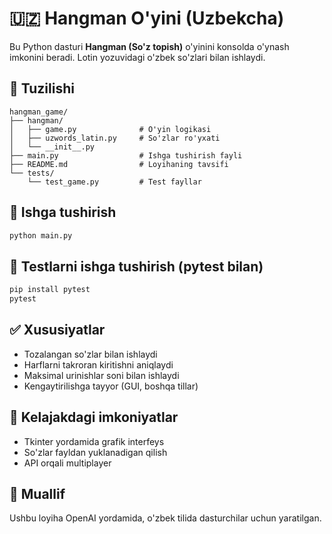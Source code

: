 
# 🇺🇿 Hangman O'yini (Uzbekcha)

Bu Python dasturi **Hangman (So'z topish)** o'yinini konsolda o'ynash imkonini beradi. Lotin yozuvidagi o'zbek so'zlari bilan ishlaydi.

## 🔧 Tuzilishi

```
hangman_game/
├── hangman/
│   ├── game.py              # O'yin logikasi
│   ├── uzwords_latin.py     # So'zlar ro'yxati
│   └── __init__.py
├── main.py                  # Ishga tushirish fayli
├── README.md                # Loyihaning tavsifi
└── tests/
    └── test_game.py         # Test fayllar
```

## 🚀 Ishga tushirish

```bash
python main.py
```

## 🧪 Testlarni ishga tushirish (pytest bilan)

```bash
pip install pytest
pytest
```

## ✅ Xususiyatlar

- Tozalangan so'zlar bilan ishlaydi
- Harflarni takroran kiritishni aniqlaydi
- Maksimal urinishlar soni bilan ishlaydi
- Kengaytirilishga tayyor (GUI, boshqa tillar)

## 📌 Kelajakdagi imkoniyatlar

- Tkinter yordamida grafik interfeys
- So'zlar fayldan yuklanadigan qilish
- API orqali multiplayer

## 👤 Muallif

Ushbu loyiha OpenAI yordamida, o'zbek tilida dasturchilar uchun yaratilgan.
